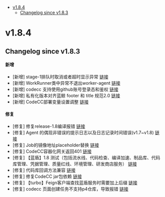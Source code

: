 <!-- BEGIN MUNGE: GENERATED_TOC -->
- [v1.8.4](#v184)
   - [Changelog since v1.8.3](#changelog-since-v183)

<!-- END MUNGE: GENERATED_TOC -->



<!-- NEW RELEASE NOTES ENTRY -->
# v1.8.4
## Changelog since v1.8.3
#### 新增
- [新增] stage-1排队时取消或者超时显示异常 [链接](http://github.com/TencentBlueKing/bk-ci/issues/8361)
- [新增] WorkRunner类中异常不退出worker-agent [链接](http://github.com/TencentBlueKing/bk-ci/issues/8360)
- [新增] codecc 支持使用github账号登录态和鉴权 [链接](http://github.com/TencentBlueKing/bk-ci/issues/7363)
- [新增] 私有化版本对齐蓝鲸 footer 和 title 规范2.0 [链接](http://github.com/TencentBlueKing/bk-ci/issues/7505)
- [新增] CodeCC部署变量设置调整 [链接](http://github.com/TencentBlueKing/bk-ci/issues/7417)

#### 修复
- [修复] 修复release-1.8编译报错 [链接](http://github.com/TencentBlueKing/bk-ci/issues/10445)
- [修复] Agent 的偶现非错误的提示日志以及日志记录时间错误(v1.7~v1.8) [链接](http://github.com/TencentBlueKing/bk-ci/issues/8035)
- [修复] Job的镜像地址placeholder替换 [链接](http://github.com/TencentBlueKing/bk-ci/issues/8019)
- [修复] CodeCC容器化网关返回401 [链接](http://github.com/TencentBlueKing/bk-ci/issues/7908)
- [修复] 【蓝盾】1.8 测试（包括流水线、代码检查、编译加速、制品库、代码库管理、凭据管理、质量红线、环境管理、研发商店服务） [链接](http://github.com/TencentBlueKing/bk-ci/issues/7708)
- [修复] 代码库回调方法兼容 [链接](http://github.com/TencentBlueKing/bk-ci/issues/6885)
- [修复] 修复CodeCC jar包依赖 [链接](http://github.com/TencentBlueKing/bk-ci/issues/7416)
- [修复] 【turbo】Feign客户端查找蓝盾服务时需要加上后缀 [链接](http://github.com/TencentBlueKing/bk-ci/issues/7369)
- [修复] codecc 页面创建任务不支持p4仓库，导致报错 [链接](http://github.com/TencentBlueKing/bk-ci/issues/7206)
